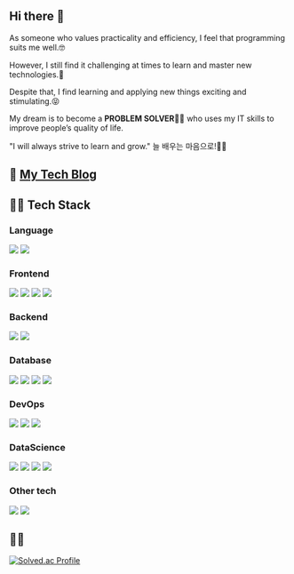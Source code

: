 ## Hi there 👋
As someone who values practicality and efficiency, I feel that programming suits me well.🤓

However, I still find it challenging at times to learn and master new technologies.🥲

Despite that, I find learning and applying new things exciting and stimulating.😝

My dream is to become a **PROBLEM SOLVER👨‍🔧** who uses my IT skills to improve people’s quality of life.

"I will always strive to learn and grow." 늘 배우는 마음으로!🙇‍♂️

## 🐶 [My Tech Blog](https://kevinkh5.github.io/)
## 🧑‍💻 Tech Stack

### Language
<img src="https://img.shields.io/badge/python-3776AB.svg?style=for-the-badge&logo=python&logoColor=white"> <img src="https://img.shields.io/badge/javascript-F7DF1E.svg?style=for-the-badge&logo=javascript&logoColor=white">

### Frontend
<img src="https://img.shields.io/badge/html5-E34F26.svg?style=for-the-badge&logo=html5&logoColor=white"> <img src="https://img.shields.io/badge/css3-1572B6.svg?style=for-the-badge&logo=css3&logoColor=white"> <img src="https://img.shields.io/badge/javascript-F7DF1E.svg?style=for-the-badge&logo=javascript&logoColor=white"> <img src="https://img.shields.io/badge/Streamlit-FF4B4B.svg?style=for-the-badge&logo=streamlit&logoColor=white">

### Backend
<img src="https://img.shields.io/badge/fastapi-009688.svg?style=for-the-badge&logo=fastapi&logoColor=white"> <img src="https://img.shields.io/badge/flask-000000.svg?style=for-the-badge&logo=flask&logoColor=white">

### Database
<img src="https://img.shields.io/badge/mysql-4479A1.svg?style=for-the-badge&logo=mysql&logoColor=white"> <img src="https://img.shields.io/badge/postgresql-4169E1.svg?style=for-the-badge&logo=postgresql&logoColor=white"> <img src="https://img.shields.io/badge/MongoDB-47A248.svg?style=for-the-badge&logo=MongoDB&logoColor=white"> <img src="https://img.shields.io/badge/Redis-FF4438.svg?style=for-the-badge&logo=Redis&logoColor=white">

### DevOps
<img src="https://img.shields.io/badge/docker-2496ED.svg?style=for-the-badge&logo=docker&logoColor=white"> <img src="https://img.shields.io/badge/nginx-009639.svg?style=for-the-badge&logo=nginx&logoColor=white"> <img src="https://img.shields.io/badge/amazonec2-FF9900.svg?style=for-the-badge&logo=amazonec2&logoColor=white">

### DataScience
<img src="https://img.shields.io/badge/pandas-150458.svg?style=for-the-badge&logo=pandas&logoColor=white"> <img src="https://img.shields.io/badge/numpy-013243.svg?style=for-the-badge&logo=numpy&logoColor=white"> <img src="https://img.shields.io/badge/plotly-3F4F75.svg?style=for-the-badge&logo=pandas&logoColor=white"> <img src="https://img.shields.io/badge/scikitlearn-F7931E.svg?style=for-the-badge&logo=scikitlearn&logoColor=white">

### Other tech
<img src="https://img.shields.io/badge/OpenAI-412991.svg?style=for-the-badge&logo=OpenAI&logoColor=white"> <img src="https://img.shields.io/badge/LangChain-1C3C3C.svg?style=for-the-badge&logo=LangChain&logoColor=white">

## 🏃‍➡️

[![Solved.ac Profile](http://mazassumnida.wtf/api/generate_badge?boj=kyon5)](https://solved.ac/kyon5)<br/>

<!--
**kevinkh5/kevinkh5** is a ✨ _special_ ✨ repository because its `README.md` (this file) appears on your GitHub profile.

Here are some ideas to get you started:

- 🔭 I’m currently working on ...
- 🌱 I’m currently learning ...
- 👯 I’m looking to collaborate on ...
- 🤔 I’m looking for help with ...
- 💬 Ask me about ...
- 📫 How to reach me: ...
- 😄 Pronouns: ...
- ⚡ Fun fact: ...
-->
